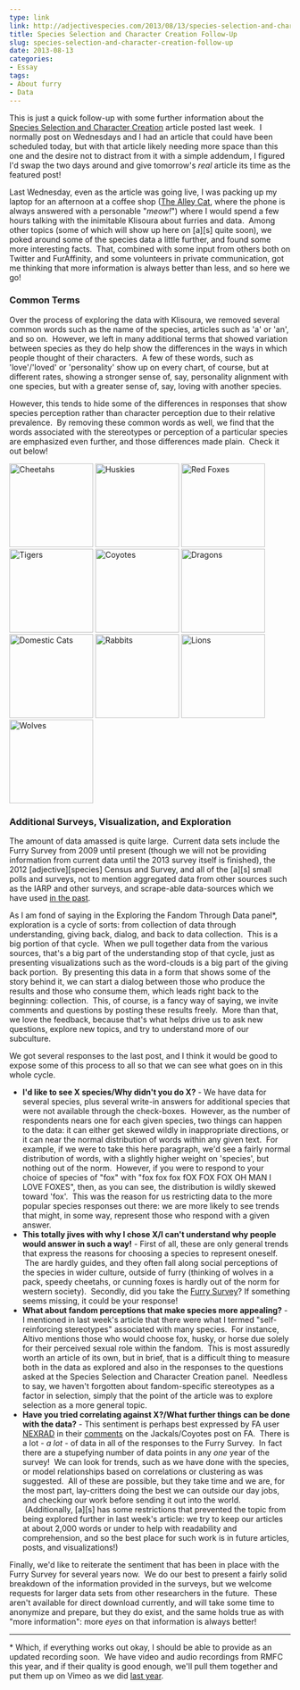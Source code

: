 ```yaml
---
type: link
link: http://adjectivespecies.com/2013/08/13/species-selection-and-character-creation-follow-up/
title: Species Selection and Character Creation Follow-Up
slug: species-selection-and-character-creation-follow-up
date: 2013-08-13
categories:
- Essay
tags:
- About furry
- Data
---
```


This is just a quick follow-up with some further information about the [Species
Selection and Character
Creation](http://adjectivespecies.com/2013/08/07/species-selection-and-character-creation/) article
posted last week.  I normally post on Wednesdays and I had an article that could
have been scheduled today, but with that article likely needing more space than
this one and the desire not to distract from it with a simple addendum, I
figured I'd swap the two days around and give tomorrow's *real* article its time
as the featured post!

Last Wednesday, even as the article was going live, I was packing up my laptop
for an afternoon at a coffee shop ([The Alley
Cat](http://www.alleycatcoffeehouse.com/), where the phone is always answered
with a personable "*meow!*") where I would spend a few hours talking with the
inimitable Klisoura about furries and data.  Among other topics (some of which
will show up here on \[a\]\[s\] quite soon), we poked around some of the species
data a little further, and found some more interesting facts.  That, combined
with some input from others both on Twitter and FurAffinity, and some volunteers
in private communication, got me thinking that more information is always better
than less, and so here we go!<!--more-->

### Common Terms

Over the process of exploring the data with Klisoura, we removed several common
words such as the name of the species, articles such as 'a' or 'an', and so on.
 However, we left in many additional terms that showed variation between species
as they do help show the differences in the ways in which people thought of
their characters.  A few of these words, such as 'love'/'loved' or 'personality'
show up on every chart, of course, but at different rates, showing a stronger
sense of, say, personality alignment with one species, but with a greater sense
of, say, loving with another species.

However, this tends to hide some of the differences in responses that show
species perception rather than character perception due to their relative
prevalence.  By removing these common words as well, we find that the words
associated with the stereotypes or perception of a particular species are
emphasized even further, and those differences made plain.  Check it out below!

<a
href='http://adjectivespecies.com/2013/08/13/species-selection-and-character-creation-follow-up/more_stripped_cheetah-pdf/'
title='Cheetahs (minus common terms)'><img width="150" height="150"
src="http://adjectivespecies.com/wp-content/uploads/2013/08/more_stripped_cheetah.pdf-150x150.png"
class="attachment-thumbnail" alt="Cheetahs" /></a>
<a
href='http://adjectivespecies.com/2013/08/13/species-selection-and-character-creation-follow-up/more_stripped_husky-pdf/'
title='Huskies (minus common terms)'><img width="150" height="150"
src="http://adjectivespecies.com/wp-content/uploads/2013/08/more_stripped_husky.pdf-150x150.png"
class="attachment-thumbnail" alt="Huskies" /></a>
<a
href='http://adjectivespecies.com/2013/08/13/species-selection-and-character-creation-follow-up/more_stripped_fox-pdf/'
title='Red Foxes (minus common terms)'><img width="150" height="150"
src="http://adjectivespecies.com/wp-content/uploads/2013/08/more_stripped_fox.pdf-150x150.png"
class="attachment-thumbnail" alt="Red Foxes" /></a>
<a
href='http://adjectivespecies.com/2013/08/13/species-selection-and-character-creation-follow-up/more_stripped_tiger-pdf/'
title='Tigers (minus common terms)'><img width="150" height="150"
src="http://adjectivespecies.com/wp-content/uploads/2013/08/more_stripped_tiger.pdf-150x150.png"
class="attachment-thumbnail" alt="Tigers" /></a>
<a
href='http://adjectivespecies.com/2013/08/13/species-selection-and-character-creation-follow-up/more_stripped_coyote-pdf/'
title='Coyotes (minus common terms)'><img width="150" height="150"
src="http://adjectivespecies.com/wp-content/uploads/2013/08/more_stripped_coyote.pdf-150x150.png"
class="attachment-thumbnail" alt="Coyotes" /></a>
<a
href='http://adjectivespecies.com/2013/08/13/species-selection-and-character-creation-follow-up/more_stripped_dragon-pdf/'
title='Dragons (minus common terms)'><img width="150" height="150"
src="http://adjectivespecies.com/wp-content/uploads/2013/08/more_stripped_dragon.pdf-150x150.png"
class="attachment-thumbnail" alt="Dragons" /></a>
<a
href='http://adjectivespecies.com/2013/08/13/species-selection-and-character-creation-follow-up/more_stripped_cat-pdf/'
title='Domestic Cats (minus common terms)'><img width="150" height="150"
src="http://adjectivespecies.com/wp-content/uploads/2013/08/more_stripped_cat.pdf-150x150.png"
class="attachment-thumbnail" alt="Domestic Cats" /></a>
<a
href='http://adjectivespecies.com/2013/08/13/species-selection-and-character-creation-follow-up/more_stripped_rabbit-pdf/'
title='Rabbits (minus common terms)'><img width="150" height="150"
src="http://adjectivespecies.com/wp-content/uploads/2013/08/more_stripped_rabbit.pdf-150x150.png"
class="attachment-thumbnail" alt="Rabbits" /></a>
<a
href='http://adjectivespecies.com/2013/08/13/species-selection-and-character-creation-follow-up/more_stripped_lion-pdf/'
title='Lions (minus common terms)'><img width="150" height="150"
src="http://adjectivespecies.com/wp-content/uploads/2013/08/more_stripped_lion.pdf-150x150.png"
class="attachment-thumbnail" alt="Lions" /></a>
<a
href='http://adjectivespecies.com/2013/08/13/species-selection-and-character-creation-follow-up/more_sripped_wolf-pdf/'
title='Wolves (minus common terms)'><img width="150" height="150"
src="http://adjectivespecies.com/wp-content/uploads/2013/08/more_sripped_wolf.pdf-150x150.png"
class="attachment-thumbnail" alt="Wolves" /></a>

### Additional Surveys, Visualization, and Exploration

The amount of data amassed is quite large.  Current data sets include the Furry
Survey from 2009 until present (though we will not be providing information from
current data until the 2013 survey itself is finished), the 2012
\[adjective\]\[species\] Census and Survey, and all of the \[a\]\[s\] small
polls and surveys, not to mention aggregated data from other sources such as the
IARP and other surveys, and scrape-able data-sources which we have used [in the
past](http://vis.adjectivespecies.com/furrysurvey/extras/).

As I am fond of saying in the Exploring the Fandom Through Data panel\*,
exploration is a cycle of sorts: from collection of data through understanding,
giving back, dialog, and back to data collection.  This is a big portion of that
cycle.  When we pull together data from the various sources, that's a big part
of the understanding stop of that cycle, just as presenting visualizations such
as the word-clouds is a big part of the giving back portion.  By presenting this
data in a form that shows some of the story behind it, we can start a dialog
between those who produce the results and those who consume them, which leads
right back to the beginning: collection.  This, of course, is a fancy way of
saying, we invite comments and questions by posting these results freely.  More
than that, we love the feedback, because that's what helps drive us to ask new
questions, explore new topics, and try to understand more of our subculture.

We got several responses to the last post, and I think it would be good to
expose some of this process to all so that we can see what goes on in this whole
cycle.

* **I'd like to see X species/Why didn't you do X?** - We have data for several
species, plus several write-in answers for additional species that were not
available through the check-boxes.  However, as the number of respondents nears
one for each given species, two things can happen to the data: it can either get
skewed wildly in inappropriate directions, or it can near the normal
distribution of words within any given text.  For example, if we were to take
this here paragraph, we'd see a fairly normal distribution of words, with a
slightly higher weight on 'species', but nothing out of the norm.  However, if
you were to respond to your choice of species of "fox" with "fox fox fox fOX FOX
FOX OH MAN I LOVE FOXES", then, as you can see, the distribution is wildly
skewed toward 'fox'.  This was the reason for us restricting data to the more
popular species responses out there: we are more likely to see trends that
might, in some way, represent those who respond with a given answer.  
* **This totally jives with why I chose X/I can't understand why people would
answer in such a way!** - First of all, these are only general trends that
express the reasons for choosing a species to represent oneself.  The are hardly
guides, and they often fall along social perceptions of the species in wider
culture, outside of furry (thinking of wolves in a pack, speedy cheetahs, or
cunning foxes is hardly out of the norm for western society).  Secondly, did you
take the [Furry Survey](http://furrypoll.com)? If something seems missing, it
could be your response!  
* **What about fandom perceptions that make species more appealing?** - I
mentioned in last week's article that there were what I termed "self-reinforcing
stereotypes" associated with many species.  For instance, Altivo mentions those
who would choose fox, husky, or horse due solely for their perceived sexual role
within the fandom.   This is most assuredly worth an article of its own, but in
brief, that is a difficult thing to measure both in the data as explored and
also in the responses to the questions asked at the Species Selection and
Character Creation panel.  Needless to say, we haven't forgotten about
fandom-specific stereotypes as a factor in selection, simply that the point of
the article was to explore
selection as a more general topic.  
* **Have you tried correlating against X?/What further things can be done with
the data?** - This sentiment is perhaps best expressed by FA user
[NEXRAD](http://www.furaffinity.net/user/nexrad/) in their
[comments](http://www.furaffinity.net/view/11303171/#cid:72968774) on the
Jackals/Coyotes post on FA.  There is a lot - *a lot* - of data in all of the
responses to the Furry Survey.  In fact there are a stupefying number of data
points in any *one* year of the survey!  We can look for trends, such as we have
done with the species, or model relationships based on correlations or
clustering as was suggested.  All of these are possible, but they take time and
we are, for the most part, lay-critters doing the best we can outside our day
jobs, and checking our work before sending it out into the world.
 (Additionally, \[a\]\[s\] has some restrictions that prevented the topic from
being explored further in last week's article: we try to keep our articles at
about 2,000 words or under to help with readability and comprehension, and so
the best place for such work is in future articles, posts, and visualizations!)

Finally, we'd like to reiterate the sentiment that has been in place with the
Furry Survey for several years now.  We do our best to present a fairly solid
breakdown of the information provided in the surveys, but we welcome requests
for larger data sets from other researchers in the future.  These aren't
available for direct download currently, and will take some time to anonymize
and prepare, but they do exist, and the same holds true as with "more
information": more *eyes* on that information is always better!

-----

\* Which, if everything works out okay, I should be able to provide as an updated
recording soon.  We have video and audio recordings from RMFC this year, and if
their quality is good enough, we'll pull them together and put them up on Vimeo
as we did [last year](https://vimeo.com/adjspecies).
